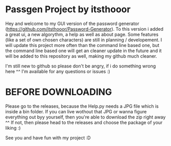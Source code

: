 # Passgen Project by itsthooor
Hey and welcome to my GUI version of the password generator (https://github.com/itsthooor/Password-Generator).
To this version i added a great ui, a new algorythm, a help as well as about page.
Some features (like a set of own chosen characters) are still in planning / developement.
I will update this project more often than the command line based one, but the command line based one will get an cleaner update in the future and it will be added to this repository as well, making my github much cleaner.

I'm still new to github so please don't be angry, if i do something wrong here ^^
I'm available for any questions or issues :)

# BEFORE DOWNLOADING
Please go to the releases, because the Help.py needs a JPG file which is inside a bin folder. If you can live wothout that JPG or wanna figure everything out byy yourself, then you're able to download the zip right away ^^
If not, then please head to the releases and choose the package of your liking :)

See you and have fun with my project :D
